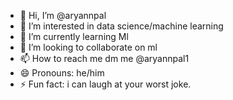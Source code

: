 - 👋 Hi, I’m @aryannpal
- 👀 I’m interested in data science/machine learning
- 🌱 I’m currently learning Ml
- 💞️ I’m looking to collaborate on ml 
- 📫 How to reach me dm me @aryannpal1
- 😄 Pronouns: he/him
- ⚡ Fun fact: i can laugh at your worst joke.

<!---
aryannpal/aryannpal is a ✨ special ✨ repository because its `README.md` (this file) appears on your GitHub profile.
You can click the Preview link to take a look at your changes.
--->
